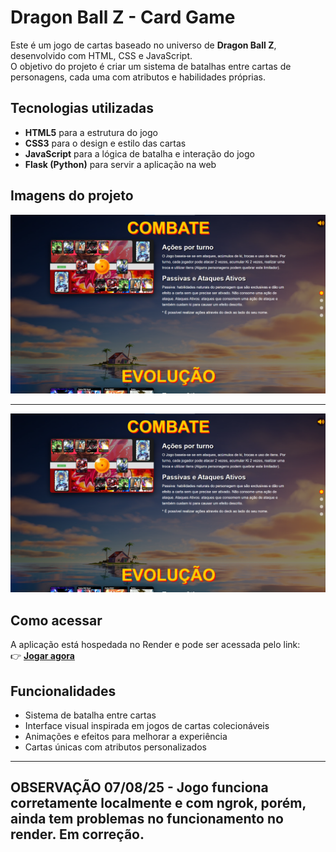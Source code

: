 # Dragon Ball Z - Card Game

Este é um jogo de cartas baseado no universo de **Dragon Ball Z**, desenvolvido com HTML, CSS e JavaScript.  
O objetivo do projeto é criar um sistema de batalhas entre cartas de personagens, cada uma com atributos e habilidades próprias.

## Tecnologias utilizadas
- **HTML5** para a estrutura do jogo  
- **CSS3** para o design e estilo das cartas  
- **JavaScript** para a lógica de batalha e interação do jogo  
- **Flask (Python)** para servir a aplicação na web  

## Imagens do projeto
![Texto alternativo](static/assets/captura-jogo-dbz2.png)

---
![Texto alternativo](static/assets/captura-jogo-dbz2.png)


## Como acessar
A aplicação está hospedada no Render e pode ser acessada pelo link:  
👉 **[Jogar agora](https://card-game-dbz-joao.onrender.com)**

## Funcionalidades
- Sistema de batalha entre cartas  
- Interface visual inspirada em jogos de cartas colecionáveis  
- Animações e efeitos para melhorar a experiência  
- Cartas únicas com atributos personalizados

---
## OBSERVAÇÃO 07/08/25 - Jogo funciona corretamente localmente e com ngrok, porém, ainda tem problemas no funcionamento no render. Em correção.
